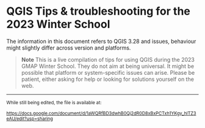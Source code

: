 # QGIS Tips & troubleshooting for the 2023 Winter School

The information in this document refers to QGIS 3.28 and issues, behaviour might slightly differ across version and platforms.

> **Note**
> This is a live compilation of tips for using QGIS during the 2023 GMAP Winter School. They do not aim at being universal. It might be possible that platform or system-specific issues can arise.  Please be patient, either asking for help or looking for solutions yourself on the web.
--- 

<sup>While still being edited, the file is available at:</sup>

<sup>https://docs.google.com/document/d/1aWQRfBD3dwhB0Qj2dR0D8xBxPCTxh1YKgy_hlTZ3eAU/edit?usp=sharing</sup>
